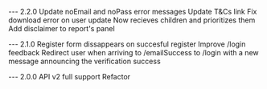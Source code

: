 --- 2.2.0
Update noEmail and noPass error messages
Update T&Cs link
Fix download error on user update
Now <PanelFooter /> recieves children and prioritizes them
Add disclaimer to report's panel

--- 2.1.0
Register form dissappears on succesful register
Improve /login feedback
Redirect user when arriving to /emailSuccess to /login with a new message announcing the verification success

--- 2.0.0
API v2 full support
Refactor